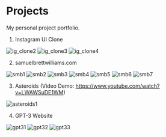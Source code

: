 # Projects
My personal project portfolio.

1) Instagram UI Clone
   
![ig_clone2](https://github.com/RaphaelG76/Projects/assets/91983169/6e529eab-45c1-4521-9148-ad589afdff08)
![ig_clone3](https://github.com/RaphaelG76/Projects/assets/91983169/7a0ae6d5-ad43-4248-a67b-edd36524823f)
![ig_clone4](https://github.com/RaphaelG76/Projects/assets/91983169/c6e1dc7c-190b-4854-a6cd-106bf200177c)

2) samuelbrettwilliams.com

![smb1](https://github.com/RaphaelG76/Projects/assets/91983169/8cdbc105-2592-4569-ae6d-bbd4511e9535)
![smb2](https://github.com/RaphaelG76/Projects/assets/91983169/ab7d7290-2e78-44fe-9e4c-d021a2ccf447)
![smb3](https://github.com/RaphaelG76/Projects/assets/91983169/280ee8cc-ecac-4b82-8d01-52bc6fa1321b)
![smb4](https://github.com/RaphaelG76/Projects/assets/91983169/0aa09f0b-2791-42fd-805a-c7f15e65de13)
![smb5](https://github.com/RaphaelG76/Projects/assets/91983169/54ac568d-14bd-4c98-9721-fd9be2650d1f)
![smb6](https://github.com/RaphaelG76/Projects/assets/91983169/f8927a46-ec0f-48b6-9262-8410b5eeadba)
![smb7](https://github.com/RaphaelG76/Projects/assets/91983169/2f604e4c-8292-4b2c-a1ab-3664989a2b90)

3) Asteroids
   (Video Demo: https://www.youtube.com/watch?v=LWAWSuDE1WM)

![asteroids1](https://github.com/RaphaelG76/Projects/assets/91983169/6605e9b4-1cad-446f-b9ff-8d11fc6e3d6d)

4) GPT-3 Website
   
![gpt31](https://github.com/RaphaelG76/Projects/assets/91983169/f2ad2d65-67ad-4036-ac6a-2c35a51fcb6a)
![gpt32](https://github.com/RaphaelG76/Projects/assets/91983169/115910f3-e503-4642-851c-0b61af84b805)
![gpt33](https://github.com/RaphaelG76/Projects/assets/91983169/110e0a3a-03dc-48d3-ba89-22f3a6b94861)

